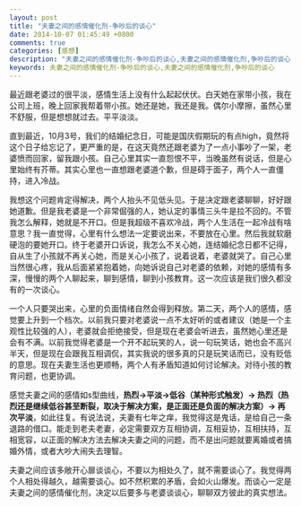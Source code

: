 ```yaml
---
layout: post
title: "夫妻之间的感情催化剂-争吵后的谈心"
date: 2014-10-07 01:45:49 +0800
comments: true
categories: [感想]
description: "夫妻之间的感情催化剂-争吵后的谈心,夫妻之间的感情催化剂,争吵后的谈心"
keywords: 夫妻之间的感情催化剂-争吵后的谈心,夫妻之间的感情催化剂,争吵后的谈心
---
```


最近跟老婆过的很平淡，感情生活上没有什么起起伏伏。白天她在家带小孩，我在公司上班，晚上回家我帮着带小孩。她还是她，我还是我。偶尔小摩擦，虽然心里不舒服，但是想想就过去。平平淡淡。  

直到最近，10月3号，我们的结婚纪念日，可能是国庆假期玩的有点high，竟然将这个日子给忘记了，更严重的是，在这天竟然还跟老婆为了一点小事吵了一架，老婆愤而回家，留我跟小孩。自己心里其实一直怨恨不平，当晚虽然有说话，但是心里始终有芥蒂。其实心里也一直想跟老婆道个歉，但是碍于面子，两个人一直僵持，进入冷战。

<!-- more --> 

我想这个问题肯定得解决，两个人抬头不见低头见。于是决定跟老婆聊聊，好好跟她道歉。但是我老婆是一个非常倔强的人，她认定的事情三头牛是拉不回的。不管我怎么解释，她就是不开口。但是我超级不喜欢冷战，两个人生活在一起冷战有啥意思？我一直觉得，心里有什么想法一定要说出来，不要放在心里。然后我就软磨硬泡的要她开口。终于老婆开口诉说，我怎么不关心她，连结婚纪念日都不记得，自从生了小孩就不再关心她，而是关心小孩了，说着说着，老婆就哭了。自己心里当然很心疼，我从后面紧紧抱着她，向她诉说自己对老婆的依赖，对她的感情有多深，慢慢的两个人聊起来，聊到感情，聊到小孩教育。这一次应该是我们很久都没有的一次谈心。  

一个人只要哭出来，心里的负面情绪自然会得到释放。第二天，两个人的感情，感觉要上升到一个档次。以前我只要对老婆说一点不太好听的或者建议（她是一个主观性比较强的人），老婆就会拒绝接受，但是现在老婆会听进去，虽然她心里还是会有不满。以前我觉得老婆是一个开不起玩笑的人，说一句玩笑话，她也会不高兴半天，但是现在会跟我互相调侃，其实我说的很多真的只是玩笑话而已，没有贬低的意思。现在夫妻生活也更顺畅，两个人有矛盾知道如何讨论解决。对待小孩的教育问题，也更协调。  

感觉夫妻之间的感情如s型曲线，**热烈->平淡->低谷（某种形式触发）-> 热烈（热烈还是继续低谷甚至断裂，取决于解决方案，是正面还是负面的解决方案）-> 再次平淡**，如此往复。有说法说，夫妻有七年之痒，我觉得这是鬼话，是给自己一条退路的借口。能走到老夫老妻，必定需要双方互相协调，互相妥协，互相扶持，互相宽容，以正面的解决方法去解决夫妻之间的问题，而不是出问题就要离婚或者搞婚外情，或者大吵大闹失去理智。  

夫妻之间应该多敞开心扉谈谈心，不要以为相处久了，就不需要谈心了。我觉得两个人相处得越久，越需要谈心。如不然积累的矛盾，会如火山爆发。而谈心一定是夫妻之间的感情催化剂，决定以后要多与老婆谈谈心，聊聊双方彼此的真实想法。  



